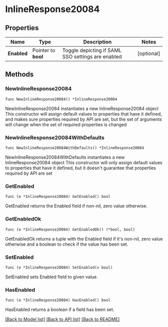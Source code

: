 # InlineResponse20084

## Properties

Name | Type | Description | Notes
------------ | ------------- | ------------- | -------------
**Enabled** | Pointer to **bool** | Toggle depicting if SAML SSO settings are enabled | [optional] 

## Methods

### NewInlineResponse20084

`func NewInlineResponse20084() *InlineResponse20084`

NewInlineResponse20084 instantiates a new InlineResponse20084 object
This constructor will assign default values to properties that have it defined,
and makes sure properties required by API are set, but the set of arguments
will change when the set of required properties is changed

### NewInlineResponse20084WithDefaults

`func NewInlineResponse20084WithDefaults() *InlineResponse20084`

NewInlineResponse20084WithDefaults instantiates a new InlineResponse20084 object
This constructor will only assign default values to properties that have it defined,
but it doesn't guarantee that properties required by API are set

### GetEnabled

`func (o *InlineResponse20084) GetEnabled() bool`

GetEnabled returns the Enabled field if non-nil, zero value otherwise.

### GetEnabledOk

`func (o *InlineResponse20084) GetEnabledOk() (*bool, bool)`

GetEnabledOk returns a tuple with the Enabled field if it's non-nil, zero value otherwise
and a boolean to check if the value has been set.

### SetEnabled

`func (o *InlineResponse20084) SetEnabled(v bool)`

SetEnabled sets Enabled field to given value.

### HasEnabled

`func (o *InlineResponse20084) HasEnabled() bool`

HasEnabled returns a boolean if a field has been set.


[[Back to Model list]](../README.md#documentation-for-models) [[Back to API list]](../README.md#documentation-for-api-endpoints) [[Back to README]](../README.md)


